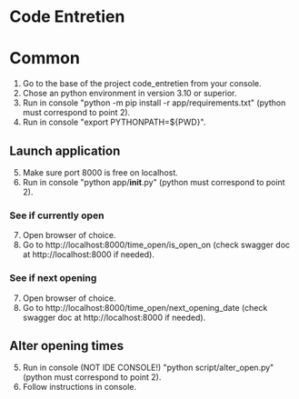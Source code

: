 # Code Entretien
# Common
1) Go to the base of the project code_entretien from your console.
2) Chose an python environment in version 3.10 or superior.
3) Run in console "python -m pip install -r app/requirements.txt" (python must correspond to point 2).
4) Run in console "export PYTHONPATH=${PWD}".
## Launch application
5) Make sure port 8000 is free on localhost.
6) Run in console "python app/__init__.py" (python must correspond to point 2).
### See if currently open
7) Open browser of choice.
8) Go to http://localhost:8000/time_open/is_open_on (check swagger doc at http://localhost:8000 if needed).
### See if next opening
7) Open browser of choice.
8) Go to http://localhost:8000/time_open/next_opening_date (check swagger doc at http://localhost:8000 if needed).
## Alter opening times
5) Run in console (NOT IDE CONSOLE!) "python script/alter_open.py" (python must correspond to point 2).
6) Follow instructions in console.

